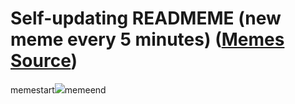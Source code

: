 # Self-updating READMEME (new meme every 5 minutes) ([Memes Source](https://bramses.notion.site/a49c1e962b7646879176ac3b327b6533?v=4d1eda54b170483cb03a40f257231764))

memestart![](https://www.notion.so/image/https%3A%2F%2Fs3-us-west-2.amazonaws.com%2Fsecure.notion-static.com%2F5be7b65a-6e86-4d5c-9b99-89705ced0b12%2F262B7A93-A196-4D52-9CD2-804D1D5B6012.jpeg?table=block&id=f9c7ae35-b85e-4723-95fa-cb8c53e766da&cache=v2)memeend
